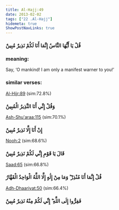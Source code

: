 ```yaml
---
title: Al-Hajj:49
date: 2013-02-02
tags: ["22 .Al-Hajj"]
hidemeta: true 
ShowPostNavLinks: true 
---
```

### قُلْ يَا أَيُّهَا النَّاسُ إِنَّمَا أَنَا لَكُمْ نَذِيرٌ مُبِينٌ
### meaning: 
Say, ‘O mankind! I am only a manifest warner to you!’
### similar verses: 

[Al-Hijr:89](/15/89) (sim:72.8%)

### وَقُلْ إِنِّي أَنَا النَّذِيرُ الْمُبِينُ

[Ash-Shu'araa:115](/26/115) (sim:70.1%)

### إِنْ أَنَا إِلَّا نَذِيرٌ مُبِينٌ

[Nooh:2](/71/2) (sim:68.6%)

### قَالَ يَا قَوْمِ إِنِّي لَكُمْ نَذِيرٌ مُبِينٌ

[Saad:65](/38/65) (sim:66.8%)

### قُلْ إِنَّمَا أَنَا مُنْذِرٌ ۖ وَمَا مِنْ إِلَٰهٍ إِلَّا اللَّهُ الْوَاحِدُ الْقَهَّارُ

[Adh-Dhaariyat:50](/51/50) (sim:66.4%)

### فَفِرُّوا إِلَى اللَّهِ ۖ إِنِّي لَكُمْ مِنْهُ نَذِيرٌ مُبِينٌ
